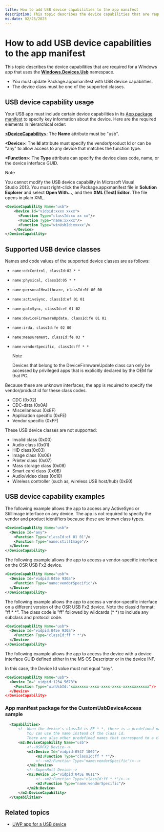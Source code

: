 ```yaml
---
title: How to add USB device capabilities to the app manifest
description: This topic describes the device capabilities that are required for a Windows app that uses the Windows.Devices.Usb namespace.
ms.date: 02/23/2023
---
```


# How to add USB device capabilities to the app manifest

This topic describes the device capabilities that are required for a Windows app that uses the [**Windows.Devices.Usb**](/uwp/api/Windows.Devices.Usb) namespace.

- You must update Package.appxmanifest with USB device capabilities.
- The device class must be one of the supported classes.

## USB device capability usage

Your USB app must include certain device capabilities in its [App package manifest](/uwp/schemas/appxpackage/appx-package-manifest) to specify key information about the device. Here are the required elements in hierarchical order:

**[\<DeviceCapability\>](/uwp/schemas/appxpackage/appxmanifestschema/element-devicecapability)**: The **Name** attribute must be "usb".

**\<Device\>**: The **Id** attribute must specify the vendor/product Id or can be "any" to allow access to any device that matches the function type.

**\<Function\>**: The **Type** attribute can specify the device class code, name, or the device interface GUID.

> [!NOTE]
> You cannot modify the USB device capability in Microsoft Visual Studio 2013. You must right-click the Package.appxmanifest file in **Solution Explorer** and select **Open With...**, and then **XML (Text) Editor**. The file opens in plain XML.

```XML
<DeviceCapability Name="usb">
    <Device Id="vidpid:xxxx xxxx">
      <Function Type="classId:xx xx xx"/>
      <Function Type="name:xxxxx"/>
      <Function Type="winUsbId:xxxxx"/>
    </Device>
</DeviceCapability>
```

## Supported USB device classes

Names and code values of the supported device classes are as follows:

- `name:cdcControl, classId:02 * *`
- `name:physical, classId:05 * *`
- `name:personalHealthcare, classId:0f 00 00`
- `name:activeSync, classId:ef 01 01`
- `name:palmSync, classId:ef 01 02`
- `name:deviceFirmwareUpdate, classId:fe 01 01`
- `name:irda, classId:fe 02 00`
- `name:measurement, classId:fe 03 *`
- `name:vendorSpecific, classId:ff * *`

  > [!NOTE]
  > Devices that belong to the DeviceFirmwareUpdate class can only be accessed by privileged apps that is explicitly declared by the OEM for that PC.

Because these are unknown interfaces, the app is required to specify the vendor/product id for these class codes.

- CDC (0x02)
- CDC-data (0x0A)
- Miscellaneous (0xEF)
- Application specific (0xFE)
- Vendor specific (0xFF)

These USB device classes are not supported:

- Invalid class (0x00)
- Audio class (0x01)
- HID class(0x03)
- Image class (0x06)
- Printer class (0x07)
- Mass storage class (0x08)
- Smart card class (0x0B)
- Audio/video class (0x10)
- Wireless controller (such as, wireless USB host/hub) (0xE0)

## USB device capability examples

The following example allows the app to access any ActiveSync or StillImage interface on any device. The app is not required to specify the vendor and product identifiers because these are known class types.

```xml
<DeviceCapability Name="usb">
  <Device Id="any">
    <Function Type="classId:ef 01 01"/>
    <Function Type="name:stillImage"/>
  </Device>
</DeviceCapability>
```

The following example allows the app to access a vendor-specific interface on the OSR USB Fx2 device.

```xml
<DeviceCapability Name="usb">
  <Device Id="vidpid:045e 930a">
    <Function Type="name:vendorSpecific"/>
  </Device>
</DeviceCapability>
```

The following example allows the app to access a vendor-specific interface on a different version of the OSR USB Fx2 device. Note the classId format: "ff \* \*". The class code is "ff" followed by wildcards (\* \*) to include any subclass and protocol code.

```xml
<DeviceCapability Name="usb">
  <Device Id="vidpid:045e 930a">
    <Function Type="classId:ff * *"/>
  </Device>
</DeviceCapability>
```

The following example allows the app to access the device with a device interface GUID defined either in the MS OS Descriptor or in the device INF.

In this case, the Device Id value must not equal "any".

```xml
<DeviceCapability Name="usb">
  <Device Id=" vidpid:1234 5678">
    <Function Type="winUsbId:"xxxxxxxx-xxxx-xxxx-xxxx-xxxxxxxxxxxx"/>
  </Device>
</DeviceCapability>
```

### App manifest package for the CustomUsbDeviceAccess sample

```xml
  <Capabilities>
      <!--When the device's classId is FF * *, there is a predefined name for the class. 
          You can use the name instead of the class id. 
          There are also other predefined names that correspond to a classId.-->
      <m2:DeviceCapability Name="usb">
          <!--OSRFX2 Device-->
          <m2:Device Id="vidpid:0547 1002">
              <m2:Function Type="classId:ff * *"/>
              <!--<m2:Function Type="name:vendorSpecific"/>-->
          </m2:Device>
          <!--SuperMutt Device-->
          <m2:Device Id="vidpid:045E 0611">
              <!--<m2:Function Type="classId:ff * *"/>-->
              <m2:Function Type="name:vendorSpecific"/>
          </m2b:Device>
      </m2:DeviceCapability>
  </Capabilities>
```

## Related topics

- [UWP app for a USB device](writing-usb-device-companion-apps-for-microsoft-store.md)
